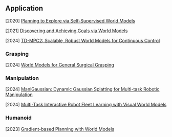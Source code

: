 ## Application

[2020] [Planning to Explore via Self-Supervised World Models](https://arxiv.org/abs/2005.05960)

[2021] [Discovering and Achieving Goals via World Models](https://arxiv.org/abs/2110.09514)

[2024] [TD-MPC2: Scalable, Robust World Models for Continuous Control](https://arxiv.org/abs/2310.16828)



### Grasping

[2024] [World Models for General Surgical Grasping](https://arxiv.org/abs/2405.17940)



### Manipulation

[2024] [ManiGaussian: Dynamic Gaussian Splatting for Multi-task Robotic Manipulation](https://arxiv.org/abs/2403.08321)

[2024] [Multi-Task Interactive Robot Fleet Learning with Visual World Models](https://arxiv.org/abs/2410.22689)



### Humanoid

[2023] [Gradient-based Planning with World Models](https://jyothirsv.github.io/pdfs/Gradient_based_Planning.pdf)